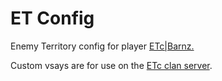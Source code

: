 # ET Config
Enemy Territory config for player [ETc|Barnz.](https://et.trackbase.net/player/5823042/)

Custom vsays are for use on the [ETc clan server](https://et.trackbase.net/server/etc).
